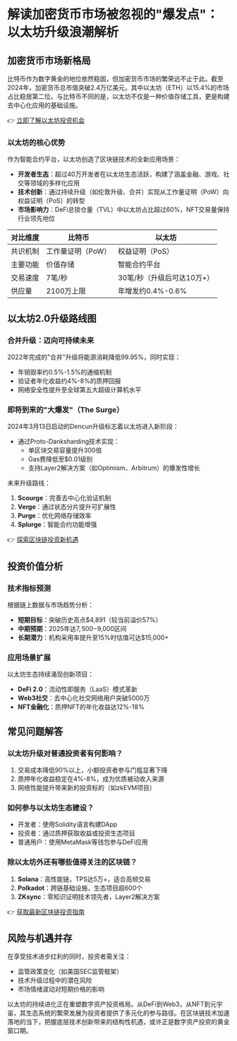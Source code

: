 # 解读加密货币市场被忽视的"爆发点"：以太坊升级浪潮解析

## 加密货币市场新格局
比特币作为数字黄金的地位依然稳固，但加密货币市场的繁荣远不止于此。截至2024年，加密货币总市值突破2.4万亿美元，其中以太坊（ETH）以15.4%的市场占比稳居第二位。与比特币不同的是，以太坊不仅是一种价值存储工具，更是构建去中心化应用的基础设施。

👉 [立即了解以太坊投资机会](https://bit.ly/okx_welcome)

### 以太坊的核心优势
作为智能合约平台，以太坊创造了区块链技术的全新应用场景：
- **开发者生态**：超过40万开发者在以太坊生态活跃，构建了涵盖金融、游戏、社交等领域的多样化应用
- **技术创新**：通过持续升级（如伦敦升级、合并）实现从工作量证明（PoW）向权益证明（PoS）的转型
- **市场影响力**：DeFi总锁仓量（TVL）中以太坊占比超过60%，NFT交易量保持行业领先地位

| 对比维度 | 比特币 | 以太坊 |
|---------|--------|--------|
| 共识机制 | 工作量证明（PoW） | 权益证明（PoS） |
| 主要功能 | 价值存储 | 智能合约平台 |
| 交易速度 | 7笔/秒 | 30笔/秒（升级后可达10万+） |
| 供应量 | 2100万上限 | 年增发约0.4%-0.6% |

## 以太坊2.0升级路线图
### 合并升级：迈向可持续未来
2022年完成的"合并"升级将能源消耗降低99.95%，同时实现：
- 年销毁率约0.5%-1.5%的通缩机制
- 验证者年化收益约4%-8%的质押回报
- 网络安全性提升至全球第五大超级计算机水平

### 即将到来的"大爆发"（The Surge）
2024年3月13日启动的Dencun升级标志着以太坊进入新阶段：
- 通过Proto-Danksharding技术实现：
  - 单区块交易容量提升300倍
  - Gas费降低至$0.01级别
  - 支持Layer2解决方案（如Optimism、Arbitrum）的爆发性增长

未来升级路线：
1. **Scourge**：完善去中心化验证机制
2. **Verge**：通过状态分片提升可扩展性
3. **Purge**：优化网络存储效率
4. **Splurge**：智能合约功能增强

👉 [探索区块链投资新机遇](https://bit.ly/okx_welcome)

## 投资价值分析
### 技术指标预测
根据链上数据与市场趋势分析：
- **短期目标**：突破历史高点$4,891（较当前溢价57%）
- **中期预期**：2025年达$7,500-$9,000区间
- **长期潜力**：机构采用率提升至15%时估值可达$15,000+

### 应用场景扩展
以太坊生态持续涌现创新项目：
- **DeFi 2.0**：流动性即服务（LaaS）模式革新
- **Web3社交**：去中心化社交网络用户突破5000万
- **NFT金融化**：质押NFT的年化收益达12%-18%

## 常见问题解答

### 以太坊升级对普通投资者有何影响？
1. 交易成本降低90%以上，小额投资者参与门槛显著下降
2. 质押年化收益稳定在4%-8%，成为优质被动收入来源
3. 网络性能提升带来新的投资标的（如zkEVM项目）

### 如何参与以太坊生态建设？
- 开发者：使用Solidity语言构建DApp
- 投资者：通过质押获取收益或投资生态项目
- 普通用户：使用MetaMask等钱包参与DeFi应用

### 除以太坊外还有哪些值得关注的区块链？
1. **Solana**：高性能链，TPS达5万+，适合高频交易
2. **Polkadot**：跨链基础设施，生态项目超600个
3. **ZKsync**：零知识证明技术领先者，Layer2解决方案

👉 [获取最新区块链投资指南](https://bit.ly/okx_welcome)

## 风险与机遇并存
在享受技术进步红利的同时，投资者需关注：
- 监管政策变化（如美国SEC监管框架）
- 技术升级过程中的潜在风险
- 市场情绪波动对短期价格的影响

以太坊的持续进化正在重塑数字资产投资格局。从DeFi到Web3，从NFT到元宇宙，其生态系统的繁荣发展为投资者提供了多元化的参与路径。在区块链技术加速落地的当下，把握底层技术创新带来的结构性机遇，或许正是数字资产投资的黄金窗口期。